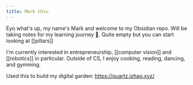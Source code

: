 ```yaml
---
title: Mark Chiu
---
```


Eyo what's up, my name's Mark and welcome to my Obsidian repo. Will be taking notes for my learning journey 📖. Quite empty but you can start looking at [[pillars]]

I'm currently interested in entrepreneurship, [[computer vision]] and [[robotics]] in particular. Outside of CS, I enjoy cooking, reading, dancing, and gymming.

Used this to build my digital garden: https://quartz.jzhao.xyz/ 
